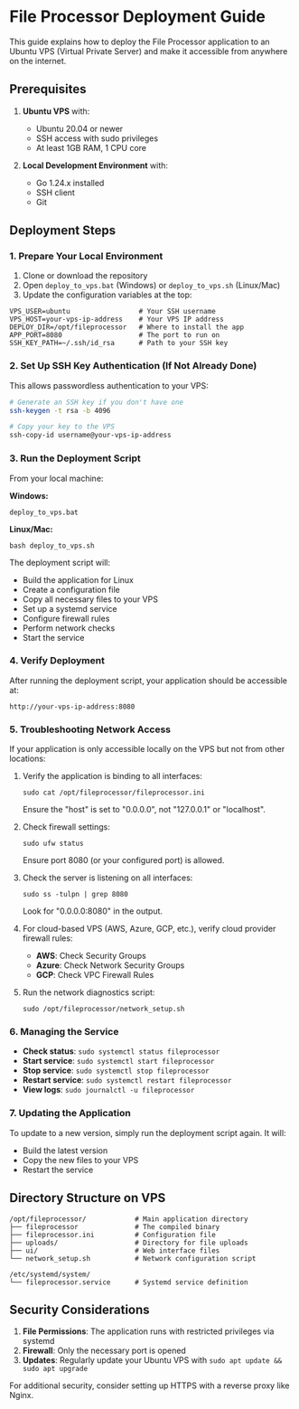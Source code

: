 # File Processor Deployment Guide

This guide explains how to deploy the File Processor application to an Ubuntu VPS (Virtual Private Server) and make it accessible from anywhere on the internet.

## Prerequisites

1. **Ubuntu VPS** with:
   - Ubuntu 20.04 or newer
   - SSH access with sudo privileges
   - At least 1GB RAM, 1 CPU core

2. **Local Development Environment** with:
   - Go 1.24.x installed
   - SSH client
   - Git

## Deployment Steps

### 1. Prepare Your Local Environment

1. Clone or download the repository
2. Open `deploy_to_vps.bat` (Windows) or `deploy_to_vps.sh` (Linux/Mac)
3. Update the configuration variables at the top:

```
VPS_USER=ubuntu                 # Your SSH username
VPS_HOST=your-vps-ip-address    # Your VPS IP address
DEPLOY_DIR=/opt/fileprocessor   # Where to install the app
APP_PORT=8080                   # The port to run on
SSH_KEY_PATH=~/.ssh/id_rsa      # Path to your SSH key
```

### 2. Set Up SSH Key Authentication (If Not Already Done)

This allows passwordless authentication to your VPS:

```bash
# Generate an SSH key if you don't have one
ssh-keygen -t rsa -b 4096

# Copy your key to the VPS
ssh-copy-id username@your-vps-ip-address
```

### 3. Run the Deployment Script

From your local machine:

**Windows:**
```
deploy_to_vps.bat
```

**Linux/Mac:**
```
bash deploy_to_vps.sh
```

The deployment script will:
- Build the application for Linux
- Create a configuration file
- Copy all necessary files to your VPS
- Set up a systemd service
- Configure firewall rules
- Perform network checks
- Start the service

### 4. Verify Deployment

After running the deployment script, your application should be accessible at:

```
http://your-vps-ip-address:8080
```

### 5. Troubleshooting Network Access

If your application is only accessible locally on the VPS but not from other locations:

1. Verify the application is binding to all interfaces:
   ```
   sudo cat /opt/fileprocessor/fileprocessor.ini
   ```
   Ensure the "host" is set to "0.0.0.0", not "127.0.0.1" or "localhost".

2. Check firewall settings:
   ```
   sudo ufw status
   ```
   Ensure port 8080 (or your configured port) is allowed.

3. Check the server is listening on all interfaces:
   ```
   sudo ss -tulpn | grep 8080
   ```
   Look for "0.0.0.0:8080" in the output.

4. For cloud-based VPS (AWS, Azure, GCP, etc.), verify cloud provider firewall rules:
   - **AWS**: Check Security Groups
   - **Azure**: Check Network Security Groups
   - **GCP**: Check VPC Firewall Rules

5. Run the network diagnostics script:
   ```
   sudo /opt/fileprocessor/network_setup.sh
   ```

### 6. Managing the Service

- **Check status**: `sudo systemctl status fileprocessor`
- **Start service**: `sudo systemctl start fileprocessor`
- **Stop service**: `sudo systemctl stop fileprocessor`
- **Restart service**: `sudo systemctl restart fileprocessor`
- **View logs**: `sudo journalctl -u fileprocessor`

### 7. Updating the Application

To update to a new version, simply run the deployment script again. It will:
- Build the latest version
- Copy the new files to your VPS
- Restart the service

## Directory Structure on VPS

```
/opt/fileprocessor/            # Main application directory
├── fileprocessor              # The compiled binary
├── fileprocessor.ini          # Configuration file
├── uploads/                   # Directory for file uploads
├── ui/                        # Web interface files
└── network_setup.sh           # Network configuration script

/etc/systemd/system/
└── fileprocessor.service      # Systemd service definition
```

## Security Considerations

1. **File Permissions**: The application runs with restricted privileges via systemd
2. **Firewall**: Only the necessary port is opened
3. **Updates**: Regularly update your Ubuntu VPS with `sudo apt update && sudo apt upgrade`

For additional security, consider setting up HTTPS with a reverse proxy like Nginx.